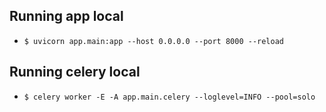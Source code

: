## Running app local
* `$ uvicorn app.main:app --host 0.0.0.0 --port 8000 --reload`

## Running celery local
* `$ celery worker -E -A app.main.celery --loglevel=INFO --pool=solo`